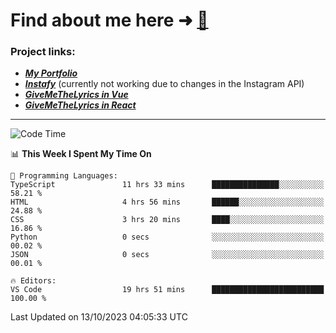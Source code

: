 # Find about me here ➜ [🧑](https://pauabella.dev)

### Project links:
- ***[My Portfolio](https://pauabella.dev)***
- ***[Instafy](https://instafy.me)*** (currently not working due to changes in the Instagram API)
- ***[GiveMeTheLyrics in Vue](https://lyrics.pauabella.dev)***
- ***[GiveMeTheLyrics in React](https://pauabella.dev/GiveMeTheLyrics)***

---
<!--START_SECTION:waka-->
![Code Time](http://img.shields.io/badge/Code%20Time-2%2C550%20hrs%2034%20mins-blue)

📊 **This Week I Spent My Time On** 

```text
💬 Programming Languages: 
TypeScript               11 hrs 33 mins      ███████████████░░░░░░░░░░   58.21 % 
HTML                     4 hrs 56 mins       ██████░░░░░░░░░░░░░░░░░░░   24.88 % 
CSS                      3 hrs 20 mins       ████░░░░░░░░░░░░░░░░░░░░░   16.86 % 
Python                   0 secs              ░░░░░░░░░░░░░░░░░░░░░░░░░   00.02 % 
JSON                     0 secs              ░░░░░░░░░░░░░░░░░░░░░░░░░   00.01 % 

🔥 Editors: 
VS Code                  19 hrs 51 mins      █████████████████████████   100.00 % 
```


 Last Updated on 13/10/2023 04:05:33 UTC
<!--END_SECTION:waka-->
